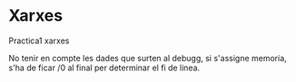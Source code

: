 # Xarxes
Practica1 xarxes

No tenir en compte les dades que surten al debugg, si s'assigne memoria, s'ha de ficar /0 al final per determinar el fi de linea.
